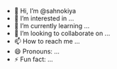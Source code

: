 - 👋 Hi, I’m @sahnokiya
- 👀 I’m interested in ...
- 🌱 I’m currently learning ...
- 💞️ I’m looking to collaborate on ...
- 📫 How to reach me ...
- 😄 Pronouns: ...
- ⚡ Fun fact: ...

<!---
sahnokiya/sahnokiya is a ✨ special ✨ repository because its `README.md` (this file) appears on your GitHub profile.
You can click the Preview link to take a look at your changes.
--->
